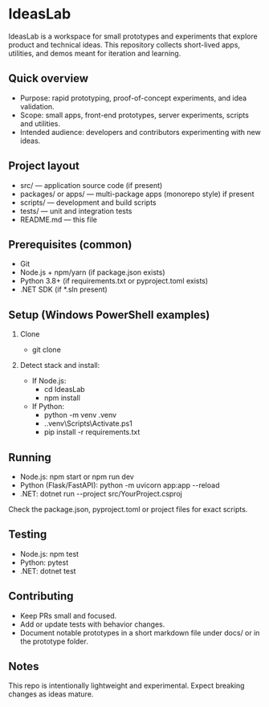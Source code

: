 # IdeasLab

IdeasLab is a workspace for small prototypes and experiments that explore product and technical ideas. This repository collects short-lived apps, utilities, and demos meant for iteration and learning.

## Quick overview
- Purpose: rapid prototyping, proof-of-concept experiments, and idea validation.
- Scope: small apps, front-end prototypes, server experiments, scripts and utilities.
- Intended audience: developers and contributors experimenting with new ideas.

## Project layout
- src/ — application source code (if present)
- packages/ or apps/ — multi-package apps (monorepo style) if present
- scripts/ — development and build scripts
- tests/ — unit and integration tests
- README.md — this file

## Prerequisites (common)
- Git
- Node.js + npm/yarn (if package.json exists)
- Python 3.8+ (if requirements.txt or pyproject.toml exists)
- .NET SDK (if *.sln present)

## Setup (Windows PowerShell examples)
1. Clone
   - git clone <repo-url>

2. Detect stack and install:
   - If Node.js:
     - cd IdeasLab
     - npm install
   - If Python:
     - python -m venv .venv
     - .\.venv\Scripts\Activate.ps1
     - pip install -r requirements.txt

## Running
- Node.js: npm start or npm run dev
- Python (Flask/FastAPI): python -m uvicorn app:app --reload
- .NET: dotnet run --project src/YourProject.csproj

Check the package.json, pyproject.toml or project files for exact scripts.

## Testing
- Node.js: npm test
- Python: pytest
- .NET: dotnet test

## Contributing
- Keep PRs small and focused.
- Add or update tests with behavior changes.
- Document notable prototypes in a short markdown file under docs/ or in the prototype folder.

## Notes
This repo is intentionally lightweight and experimental. Expect breaking changes as ideas mature.

